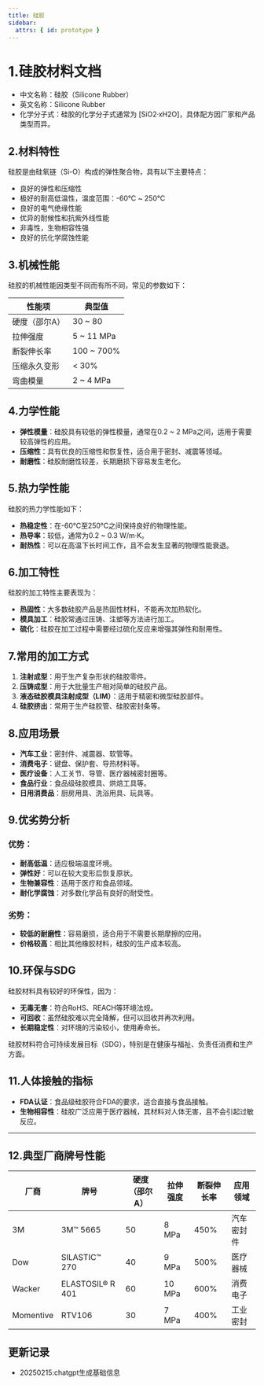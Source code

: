 ```yaml
---
title: 硅胶
sidebar:
  attrs: { id: prototype }
---
```

# 1.硅胶材料文档

* 中文名称：硅胶（Silicone Rubber）
* 英文名称：Silicone Rubber
* 化学分子式：硅胶的化学分子式通常为 [SiO2·xH2O]，具体配方因厂家和产品类型而异。


## 2.材料特性
硅胶是由硅氧链（Si-O）构成的弹性聚合物，具有以下主要特点：
- 良好的弹性和压缩性
- 极好的耐高低温性，温度范围：-60℃ ~ 250℃
- 良好的电气绝缘性能
- 优异的耐候性和抗紫外线性能
- 非毒性，生物相容性强
- 良好的抗化学腐蚀性能

## 3.机械性能
硅胶的机械性能因类型不同而有所不同，常见的参数如下：

| 性能项       | 典型值                |
| ------------ | --------------------- |
| 硬度（邵尔A） | 30 ~ 80               |
| 拉伸强度     | 5 ~ 11 MPa            |
| 断裂伸长率   | 100 ~ 700%            |
| 压缩永久变形 | < 30%                 |
| 弯曲模量     | 2 ~ 4 MPa             |

## 4.力学性能
- **弹性模量**：硅胶具有较低的弹性模量，通常在0.2 ~ 2 MPa之间，适用于需要较高弹性的应用。
- **压缩性**：具有优良的压缩性和恢复性，适合用于密封、减震等领域。
- **耐磨性**：硅胶耐磨性较差，长期磨损下容易发生老化。

## 5.热力学性能
硅胶的热力学性能如下：
- **热稳定性**：在-60℃至250℃之间保持良好的物理性能。
- **热导率**：较低，通常为0.2 ~ 0.3 W/m·K。
- **耐热性**：可以在高温下长时间工作，且不会发生显著的物理性能衰退。

## 6.加工特性
硅胶的加工特性主要表现为：
- **热固性**：大多数硅胶产品是热固性材料，不能再次加热软化。
- **模具加工**：硅胶常通过压铸、注塑等方法进行加工。
- **硫化**：硅胶在加工过程中需要经过硫化反应来增强其弹性和耐用性。

## 7.常用的加工方式
1. **注射成型**：用于生产复杂形状的硅胶零件。
2. **压铸成型**：用于大批量生产相对简单的硅胶产品。
3. **液态硅胶模具注射成型（LIM）**：适用于精密和微型硅胶部件。
4. **硅胶挤出**：常用于生产硅胶管、硅胶密封条等。

## 8.应用场景
- **汽车工业**：密封件、减震器、软管等。
- **消费电子**：键盘、保护套、导热材料等。
- **医疗设备**：人工关节、导管、医疗器械密封圈等。
- **食品行业**：食品级硅胶模具、烘焙工具等。
- **日用消费品**：厨房用具、洗浴用具、玩具等。

## 9.优劣势分析

### 优势：
- **耐高低温**：适应极端温度环境。
- **弹性好**：可以在较大变形后恢复原状。
- **生物兼容性**：适用于医疗和食品领域。
- **耐化学腐蚀**：对多数化学品有良好的耐受性。

### 劣势：
- **较低的耐磨性**：容易磨损，适合用于不需要长期摩擦的应用。
- **价格较高**：相比其他橡胶材料，硅胶的生产成本较高。

## 10.环保与SDG
硅胶材料具有较好的环保性，因为：
- **无毒无害**：符合RoHS、REACH等环境法规。
- **可回收**：虽然硅胶难以完全降解，但可以回收并再次利用。
- **长期稳定性**：对环境的污染较小，使用寿命长。

硅胶材料符合可持续发展目标（SDG），特别是在健康与福祉、负责任消费和生产方面。

## 11.人体接触的指标
- **FDA认证**：食品级硅胶符合FDA的要求，适合直接与食品接触。
- **生物相容性**：硅胶广泛应用于医疗器械，其材料对人体无害，且不会引起过敏反应。

---

## 12.典型厂商牌号性能

| 厂商       | 牌号        | 硬度（邵尔A） | 拉伸强度 | 断裂伸长率 | 应用领域 |
| ---------- | ----------- | ------------- | -------- | ---------- | -------- |
| 3M         | 3M™ 5665    | 50            | 8 MPa    | 450%       | 汽车密封件 |
| Dow        | SILASTIC™ 270 | 40            | 9 MPa    | 500%       | 医疗器械  |
| Wacker     | ELASTOSIL® R 401 | 60          | 10 MPa   | 600%       | 消费电子  |
| Momentive  | RTV106      | 30            | 7 MPa    | 400%       | 工业密封 |






## 更新记录
* 20250215:chatgpt生成基础信息